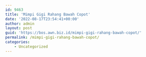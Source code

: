 ```yaml
---
id: 9463
title: 'Mimpi Gigi Rahang Bawah Copot'
date: '2022-08-17T23:54:41+00:00'
author: admin
layout: post
guid: 'https://bos.awn.biz.id/mimpi-gigi-rahang-bawah-copot/'
permalink: /mimpi-gigi-rahang-bawah-copot/
categories:
    - Uncategorized
---
```


